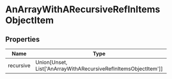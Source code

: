 # AnArrayWithARecursiveRefInItemsObjectItem


## Properties
Name | Type | Description
------------ | ------------- | -------------
recursive | Union[Unset, List['AnArrayWithARecursiveRefInItemsObjectItem']] | None

